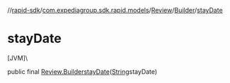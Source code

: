 //[rapid-sdk](../../../../index.md)/[com.expediagroup.sdk.rapid.models](../../index.md)/[Review](../index.md)/[Builder](index.md)/[stayDate](stay-date.md)

# stayDate

[JVM]\

public final [Review.Builder](index.md)[stayDate](stay-date.md)([String](https://docs.oracle.com/javase/8/docs/api/java/lang/String.html)stayDate)
